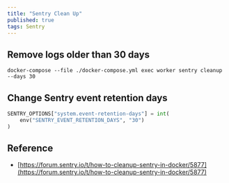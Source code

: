 ```yaml
---
title: "Sentry Clean Up"
published: true
tags: Sentry 
---
```


## Remove logs older than 30 days

```shell
docker-compose --file ./docker-compose.yml exec worker sentry cleanup --days 30
```

## Change Sentry event retention days

```python
SENTRY_OPTIONS["system.event-retention-days"] = int(
    env("SENTRY_EVENT_RETENTION_DAYS", "30")
)
```

## Reference

- [https://forum.sentry.io/t/how-to-cleanup-sentry-in-docker/5877](https://forum.sentry.io/t/how-to-cleanup-sentry-in-docker/5877)